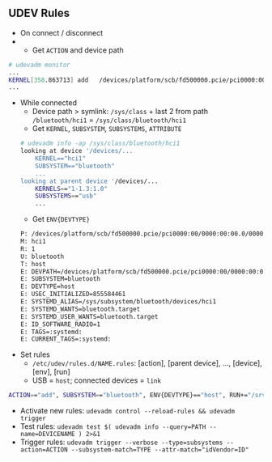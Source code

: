 UDEV Rules
---

- On connect / disconnect
- 	- Get `ACTION` and device path
```sh
# udevadm monitor
...
KERNEL[358.863713] add   /devices/platform/scb/fd500000.pcie/pci0000:00/0000:00:00.0/0000:01:00.0/usb1/1-1/1-1.3/1-1.3:1.0/bluetooth/hci1
...
```

- While connected 
	- Device path > symlink: `/sys/class` + last 2 from path `/bluetooth/hci1` = `/sys/class/bluetooth/hci1`
	- Get `KERNEL`, `SUBSYSTEM`, `SUBSYSTEMS`, `ATTRIBUTE`
	```sh
	# udevadm info -ap /sys/class/bluetooth/hci1
	looking at device '/devices/...
		KERNEL=="hci1"
		SUBSYSTEM=="bluetooth"
		...
	looking at parent device '/devices/...
		KERNELS=="1-1.3:1.0"
		SUBSYSTEMS=="usb"
		...
	```
	- Get `ENV{DEVTYPE}`
	```sh
	P: /devices/platform/scb/fd500000.pcie/pci0000:00/0000:00:00.0/0000:01:00.0/usb1/1-1/1-1.3/1-1.3:1.0/bluetooth/hci1
	M: hci1
	R: 1
	U: bluetooth
	T: host
	E: DEVPATH=/devices/platform/scb/fd500000.pcie/pci0000:00/0000:00:00.0/0000:01:00.0/usb1/1-1/1-1.3/1-1.3:1.0/bluetooth/hci1
	E: SUBSYSTEM=bluetooth
	E: DEVTYPE=host
	E: USEC_INITIALIZED=855584461
	E: SYSTEMD_ALIAS=/sys/subsystem/bluetooth/devices/hci1
	E: SYSTEMD_WANTS=bluetooth.target
	E: SYSTEMD_USER_WANTS=bluetooth.target
	E: ID_SOFTWARE_RADIO=1
	E: TAGS=:systemd:
	E: CURRENT_TAGS=:systemd:
	```
- Set rules
	- `/etc/udev/rules.d/NAME.rules`: [action], [parent device], ..., [device], [env], [run]
	- USB = `host`; connected devices = `link`
```sh
ACTION=="add", SUBSYSTEM=="bluetooth", ENV{DEVTYPE}=="host", RUN+="/srv/http/bash/bluetoothcommand.sh Ready"
```
- Activate new rules: `udevadm control --reload-rules && udevadm trigger`
- Test rules: `udevadm test $( udevadm info --query=PATH --name=DEVICENAME ) 2>&1`
- Trigger rules: `udevadm trigger --verbose --type=subsystems --action=ACTION --subsystem-match=TYPE --attr-match="idVendor=ID"`
